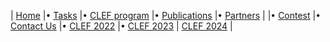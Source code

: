 | [Home](https://www.joker-project.com/clef-2024/) |• [Tasks](https://www.joker-project.com/clef-2024/tasks) |• [CLEF&nbsp;program](program) |• [Publications](https://www.joker-project.com/clef-2024/publications) |• [Partners](partners) |
|• [Contest](contest) |• [Contact&nbsp;Us](contact) |• [CLEF&nbsp;2022](https://www.joker-project.com/clef-2022/EN/project) |• [CLEF&nbsp;2023](https://www.joker-project.com/clef-2023/) | [CLEF&nbsp;2024](https://www.joker-project.com/clef-2024/) |
